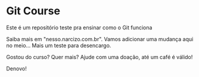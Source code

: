 # Git Course

Este é um repositório teste pra ensinar como o Git funciona

Saiba mais em "nesso.narcizo.com.br".
Vamos adicionar uma mudança aqui no meio...
Mais um teste para desencargo.

Gostou do curso? Quer mais? Ajude com uma doação, até um café é válido!

Denovo!
